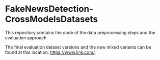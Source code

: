 # FakeNewsDetection-CrossModelsDatasets

This repository contains the code of the data preprocessing steps and the evaluation approach.

The final evaluation dataset versions and the new mixed variants can be found at this location: https://www.link.com/.
